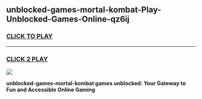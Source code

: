
## unblocked-games-mortal-kombat-Play-Unblocked-Games-Online-qz6ij
<h3>
<a href="https://premium76.site?title=unblocked-games-mortal-kombat&ref=25A">CLICK TO PLAY</a></h3>
<hr>

<h3>
<a href="https://premium76.site?title=unblocked-games-mortal-kombat&ref=25A">CLICK 2 PLAY</a>
  
</h3>

<a href="https://premium76.site?title=unblocked-games-mortal-kombat&ref=25A"><img src="https://clearcache.store/games.png"></a>


**unblocked-games-mortal-kombat games unblocked: Your Gateway to Fun and Accessible Online Gaming**
